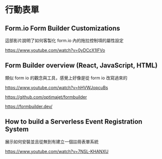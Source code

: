 # 行動表單

## Form.io Form Builder Customizations

這部影片說明了如何客製化 form.io 內的拖拉控制項的屬性設定

https://www.youtube.com/watch?v=0yDCcX1IFVo

## Form Builder overview (React, JavaScript, HTML)

類似 form io 的觀念與工具，感覺上好像是從 form io 改寫過來的

https://www.youtube.com/watch?v=hHVWJopcuBs

https://github.com/optimajet/formbuilder

https://formbuilder.dev/

## How to build a Serverless Event Registration System

展示如何安裝並且從無到有建立一個註冊表單系統

https://www.youtube.com/watch?v=7NSL-KHANXU




